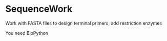 # SequenceWork
Work with FASTA files to design terminal primers, add restriction enzymes

You need BioPython

